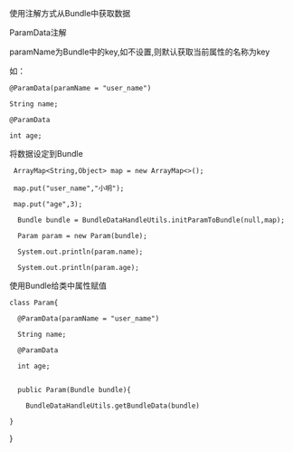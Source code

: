 使用注解方式从Bundle中获取数据

  ParamData注解

  paramName为Bundle中的key,如不设置,则默认获取当前属性的名称为key
  
  如：
  
    @ParamData(paramName = "user_name")
  
    String name;
  
    @ParamData
  
    int age;


  将数据设定到Bundle

     ArrayMap<String,Object> map = new ArrayMap<>();
   
     map.put("user_name","小明");
   
     map.put("age",3);

      Bundle bundle = BundleDataHandleUtils.initParamToBundle(null,map);

      Param param = new Param(bundle);

      System.out.println(param.name);
  
      System.out.println(param.age);

使用Bundle给类中属性赋值

    class Param{

      @ParamData(paramName = "user_name")
  
      String name;
  
      @ParamData
  
      int age;


      public Param(Bundle bundle){
  
        BundleDataHandleUtils.getBundleData(bundle)
  
    }

  }
